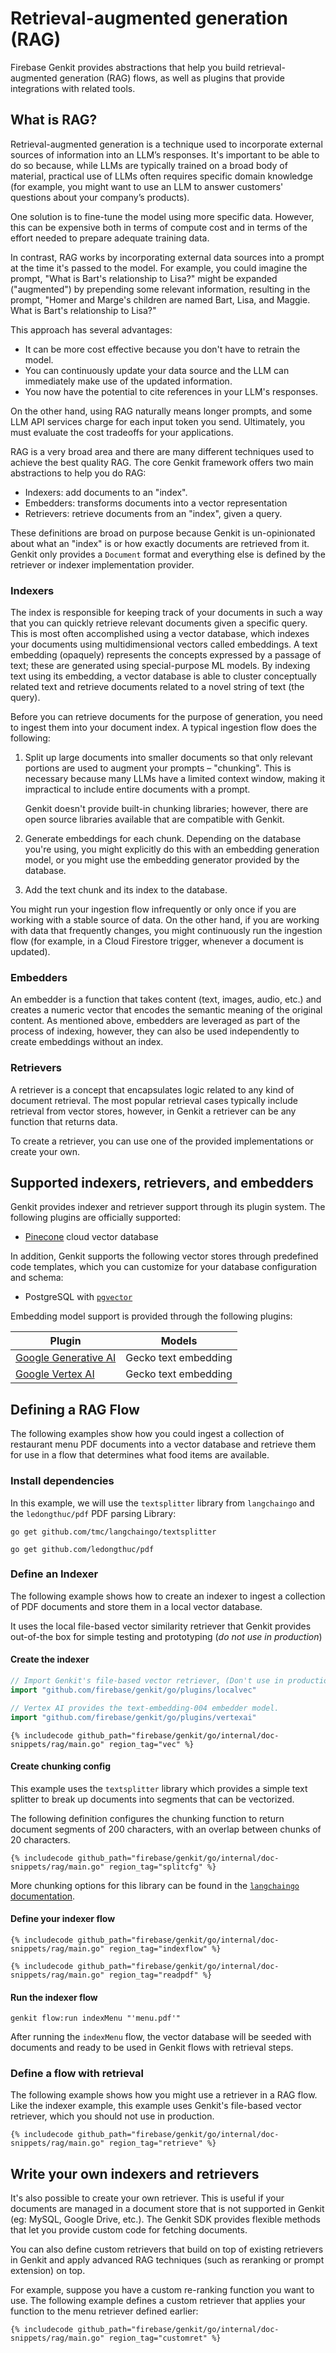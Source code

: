 # Retrieval-augmented generation (RAG)

Firebase Genkit provides abstractions that help you build retrieval-augmented generation
(RAG) flows, as well as plugins that provide integrations with related tools.

## What is RAG?

Retrieval-augmented generation is a technique used to incorporate external
sources of information into an LLM’s responses. It's important to be able to do
so because, while LLMs are typically trained on a broad body of
material, practical use of LLMs often requires specific domain knowledge (for
example, you might want to use an LLM to answer customers' questions about your
company’s products).

One solution is to fine-tune the model using more specific data. However, this
can be expensive both in terms of compute cost and in terms of the effort needed
to prepare adequate training data.

In contrast, RAG works by incorporating external data sources into a prompt at
the time it's passed to the model. For example, you could imagine the prompt,
"What is Bart's relationship to Lisa?" might be expanded ("augmented") by
prepending some relevant information, resulting in the prompt, "Homer and
Marge's children are named Bart, Lisa, and Maggie. What is Bart's relationship
to Lisa?"

This approach has several advantages:

- It can be more cost effective because you don't have to retrain the model.
- You can continuously update your data source and the LLM can immediately make
  use of the updated information.
- You now have the potential to cite references in your LLM's responses.

On the other hand, using RAG naturally means longer prompts, and some LLM API
services charge for each input token you send. Ultimately, you must evaluate the
cost tradeoffs for your applications.

RAG is a very broad area and there are many different techniques used to achieve
the best quality RAG. The core Genkit framework offers two main abstractions to
help you do RAG:

- Indexers: add documents to an "index".
- Embedders: transforms documents into a vector representation
- Retrievers: retrieve documents from an "index", given a query.

These definitions are broad on purpose because Genkit is un-opinionated about
what an "index" is or how exactly documents are retrieved from it. Genkit only
provides a `Document` format and everything else is defined by the retriever or
indexer implementation provider.

### Indexers

The index is responsible for keeping track of your documents in such a way that
you can quickly retrieve relevant documents given a specific query. This is most
often accomplished using a vector database, which indexes your documents using
multidimensional vectors called embeddings. A text embedding (opaquely)
represents the concepts expressed by a passage of text; these are generated
using special-purpose ML models. By indexing text using its embedding, a vector
database is able to cluster conceptually related text and retrieve documents
related to a novel string of text (the query).

Before you can retrieve documents for the purpose of generation, you need to
ingest them into your document index. A typical ingestion flow does the
following:

1.  Split up large documents into smaller documents so that only relevant
    portions are used to augment your prompts – "chunking". This is necessary
    because many LLMs have a limited context window, making it impractical to
    include entire documents with a prompt.

    Genkit doesn't provide built-in chunking libraries; however, there are open
    source libraries available that are compatible with Genkit.

1.  Generate embeddings for each chunk. Depending on the database you're using,
    you might explicitly do this with an embedding generation model, or you
    might use the embedding generator provided by the database.

1.  Add the text chunk and its index to the database.

You might run your ingestion flow infrequently or only once if you are working
with a stable source of data. On the other hand, if you are working with data
that frequently changes, you might continuously run the ingestion flow (for
example, in a Cloud Firestore trigger, whenever a document is updated).

### Embedders

An embedder is a function that takes content (text, images, audio, etc.) and creates a numeric vector that encodes the semantic meaning of the original content. As mentioned above, embedders are leveraged as part of the process of indexing, however, they can also be used independently to create embeddings without an index.

### Retrievers

A retriever is a concept that encapsulates logic related to any kind of document
retrieval. The most popular retrieval cases typically include retrieval from
vector stores, however, in Genkit a retriever can be any function that returns data.

To create a retriever, you can use one of the provided implementations or
create your own.

## Supported indexers, retrievers, and embedders

Genkit provides indexer and retriever support through its plugin system. The
following plugins are officially supported:

- [Pinecone](plugins/pinecone.md) cloud vector database

In addition, Genkit supports the following vector stores through predefined
code templates, which you can customize for your database configuration and
schema:

- PostgreSQL with [`pgvector`](templates/pgvector.md)

Embedding model support is provided through the following plugins:

| Plugin                    | Models               |
| ------------------------- | -------------------- |
| [Google Generative AI][1] | Gecko text embedding |
| [Google Vertex AI][2]     | Gecko text embedding |

[1]: plugins/google-genai.md
[2]: plugins/vertex-ai.md

## Defining a RAG Flow

The following examples show how you could ingest a collection of restaurant menu PDF documents
into a vector database and retrieve them for use in a flow that determines what food items are available.

### Install dependencies

In this example, we will use the `textsplitter` library from `langchaingo` and
the `ledongthuc/pdf` PDF parsing Library:

```posix-terminal
go get github.com/tmc/langchaingo/textsplitter

go get github.com/ledongthuc/pdf
```

### Define an Indexer

The following example shows how to create an indexer to ingest a collection of PDF documents
and store them in a local vector database.

It uses the local file-based vector similarity retriever
that Genkit provides out-of-the box for simple testing and prototyping (_do not
use in production_)

#### Create the indexer

```go
// Import Genkit's file-based vector retriever, (Don't use in production.)
import "github.com/firebase/genkit/go/plugins/localvec"

// Vertex AI provides the text-embedding-004 embedder model.
import "github.com/firebase/genkit/go/plugins/vertexai"
```

```golang
{% includecode github_path="firebase/genkit/go/internal/doc-snippets/rag/main.go" region_tag="vec" %}
```

#### Create chunking config

This example uses the `textsplitter` library which provides a simple text
splitter to break up documents into segments that can be vectorized.

The following definition configures the chunking function to return document
segments of 200 characters, with an overlap between chunks of 20 characters.

```golang
{% includecode github_path="firebase/genkit/go/internal/doc-snippets/rag/main.go" region_tag="splitcfg" %}
```

More chunking options for this library can be found in the
[`langchaingo` documentation](https://pkg.go.dev/github.com/tmc/langchaingo/textsplitter#Option).

#### Define your indexer flow

```golang
{% includecode github_path="firebase/genkit/go/internal/doc-snippets/rag/main.go" region_tag="indexflow" %}
```

```golang
{% includecode github_path="firebase/genkit/go/internal/doc-snippets/rag/main.go" region_tag="readpdf" %}
```

#### Run the indexer flow

```posix-terminal
genkit flow:run indexMenu "'menu.pdf'"
```

After running the `indexMenu` flow, the vector database will be seeded with
documents and ready to be used in Genkit flows with retrieval steps.

### Define a flow with retrieval

The following example shows how you might use a retriever in a RAG flow. Like
the indexer example, this example uses Genkit's file-based vector retriever,
which you should not use in production.

```golang
{% includecode github_path="firebase/genkit/go/internal/doc-snippets/rag/main.go" region_tag="retrieve" %}
```

## Write your own indexers and retrievers

It's also possible to create your own retriever. This is useful if your
documents are managed in a document store that is not supported in Genkit (eg:
MySQL, Google Drive, etc.). The Genkit SDK provides flexible methods that let
you provide custom code for fetching documents.

You can also define custom retrievers that build on top of existing retrievers
in Genkit and apply advanced RAG techniques (such as reranking or prompt
extension) on top.

For example, suppose you have a custom re-ranking function you want to use. The
following example defines a custom retriever that applies your function to the
menu retriever defined earlier:

```golang
{% includecode github_path="firebase/genkit/go/internal/doc-snippets/rag/main.go" region_tag="customret" %}
```
